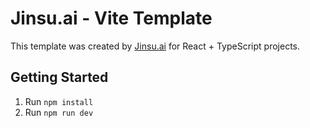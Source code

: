 # Jinsu.ai - Vite Template

This template was created by [Jinsu.ai](https://jinsu.ai) for React + TypeScript projects.

## Getting Started

1. Run `npm install`
2. Run `npm run dev`
